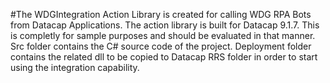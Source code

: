 #The WDGIntegration Action Library is created for calling WDG RPA Bots from Datacap Applications.
The action library is built for Datacap 9.1.7.
This is completly for sample purposes and should be evaluated in that manner. 
Src folder contains the C# source code of the project.
Deployment folder contains the related dll to be copied to Datacap RRS folder in order to start using the integration capability. 
